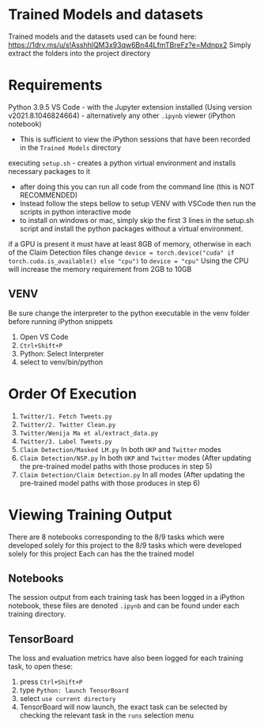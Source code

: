 # Trained Models and datasets
Trained models and the datasets used can be found here: https://1drv.ms/u/s!AsshhlQM3x93qw6Bn44LfmTBreFz?e=Mdnpx2
Simply extract the folders into the project directory

# Requirements
Python 3.9.5
VS Code - with the Jupyter extension installed (Using version v2021.8.1046824664) - alternatively any other `.ipynb` viewer (iPython notebook)
- This is sufficient to view the iPython sessions that have been recorded in the `Trained Models` directory

executing `setup.sh` - creates a python virtual environment and installs necessary packages to it
- after doing this you can run all code from the command line (this is NOT RECOMMENDED)
- Instead follow the steps bellow to setup VENV with VSCode then run the scripts in python interactive mode
- to install on windows or mac, simply skip the first 3 lines in the setup.sh script and install the python packages without a virtual environment.

if a GPU is present it must have at least 8GB of memory, otherwise in each of the Claim Detection files change
`device = torch.device("cuda" if torch.cuda.is_available() else "cpu")`
to
`device = "cpu"`
Using the CPU will increase the memory requirement from 2GB to 10GB

## VENV
Be sure change the interpreter to the python executable in the venv folder before running iPython snippets
1. Open VS Code
2. `Ctrl+Shift+P`
3. Python: Select Interpreter
4. select to venv/bin/python


# Order Of Execution

1. `Twitter/1. Fetch Tweets.py`
2. `Twitter/2. Twitter Clean.py`
3. `Twitter/Wenija Ma et al/extract_data.py`
4. `Twitter/3. Label Tweets.py`
5. `Claim Detection/Masked LM.py` In both `UKP` and `Twitter` modes
6. `Claim Detection/NSP.py` In both `UKP` and `Twitter` modes (After updating the pre-trained model paths with those produces in step 5)
7. `Claim Detection/Claim Detection.py` In all modes (After updating the pre-trained model paths with those produces in step 6)

# Viewing Training Output
There are 8 notebooks corresponding to the 8/9 tasks which were developed solely for this project to the 8/9 tasks which were developed solely for this project
Each can has the the trained model 

## Notebooks
The session output from each training task has been logged in a iPython notebook, these files are denoted `.ipynb` and can be found under each training directory.

## TensorBoard
The loss and evaluation metrics have also been logged for each training task, to open these:
1. press `Ctrl+Shift+P`
2. type `Python: launch TensorBoard`
3. select `use current directory`
4. TensorBoard will now launch, the exact task can be selected by checking the relevant task in the `runs` selection menu
